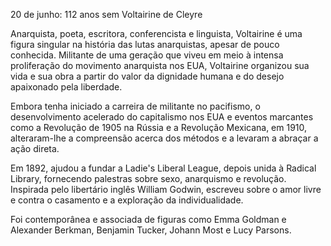 20 de junho: 112 anos sem Voltairine de Cleyre

Anarquista, poeta, escritora, conferencista e linguista, Voltairine é uma figura singular na história das lutas anarquistas, apesar de pouco conhecida. Militante de uma geração que viveu em meio à intensa proliferação do movimento anarquista nos EUA, Voltairine organizou sua vida e sua obra a partir do valor da dignidade humana e do desejo apaixonado pela liberdade.
 
Embora tenha iniciado a carreira de militante no pacifismo, o desenvolvimento acelerado do capitalismo nos  EUA e eventos marcantes como a Revolução de 1905 na Rússia e a Revolução Mexicana, em 1910, alteraram-lhe a compreensão acerca dos métodos e a levaram a abraçar a ação direta.

 Em 1892, ajudou a fundar a Ladie's Liberal League, depois unida à Radical Library, fornecendo palestras sobre sexo, anarquismo e revolução. Inspirada pelo libertário inglês William Godwin, escreveu sobre o amor livre e contra o casamento e a exploração da individualidade. 

Foi contemporânea e associada de figuras como Emma Goldman e Alexander Berkman, Benjamin
 Tucker, Johann Most e Lucy Parsons. 
